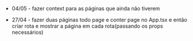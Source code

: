 - 04/05 - fazer context para as páginas que ainda não tiverem

- 27/04 - fazer duas páginas todo page e conter page no App.tsx e então criar rota e mostrar a página em cada rota(passando os props necessários)

